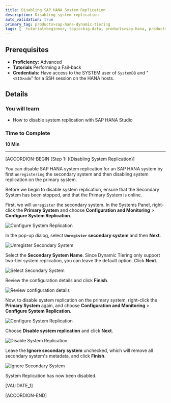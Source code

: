 ```yaml
---
title: Disabling SAP HANA System Replication
description: Disabling system replication
auto_validation: true
primary_tag: products>sap-hana-dynamic-tiering
tags: [  tutorial>beginner, topic>big-data, products>sap-hana, products>sap-hana-dynamic-tiering, products>sap-hana-studio ]
---
```


## Prerequisites
 - **Proficiency:** Advanced
 - **Tutorials** Performing a Fail-back
 - **Credentials:** Have access to the SYSTEM user of  `SystemDB` and "`<SID>adm`" for a SSH session on the HANA hosts.

## Details
### You will learn
- How to disable system replication with SAP HANA Studio

### Time to Complete
**10 Min**

---

[ACCORDION-BEGIN [Step 1: ](Disabling System Replication)]

You can disable SAP HANA system replication for an SAP HANA system by first `unregistering` the secondary system and then disabling system replication on the primary system.

Before we begin to disable system replication, ensure that the Secondary System has been stopped, and that the Primary System is online.

First, we will `unregister` the secondary system.
In the Systems Panel, right-click the **Primary System** and choose **Configuration and Monitoring** > **Configure System Replication**.

![Configure System Replication](configure-system-replication.png)

In the pop-up dialog, select **`Unregister` secondary system** and then **Next**.

![Unregister Secondary System](unregister-secondary-system.png)

Select the **Secondary System Name**. Since Dynamic Tiering only support two-tier system replication, you can leave the default option. Click **Next**.

![Select Secondary System](select-secondary-system.png)

Review the configuration details and click **Finish**.

![Review configuration details](review-configuration-details.png)


Now, to disable system replication on the primary system, right-click the **Primary System** again, and choose **Configuration and Monitoring** > **Configure System Replication**.

![Configure System Replication](configure-system-replication.png)

Choose **Disable system replication** and click **Next**.

![Disable System Replication](disable-sys-repl.png)

Leave the **Ignore secondary system** unchecked, which will remove all secondary system's metadata, and click **Finish**.

![Ignore Secondary System](ignore-secondary-system.png)

System Replication has now been disabled.

[VALIDATE_1]

[ACCORDION-END]
